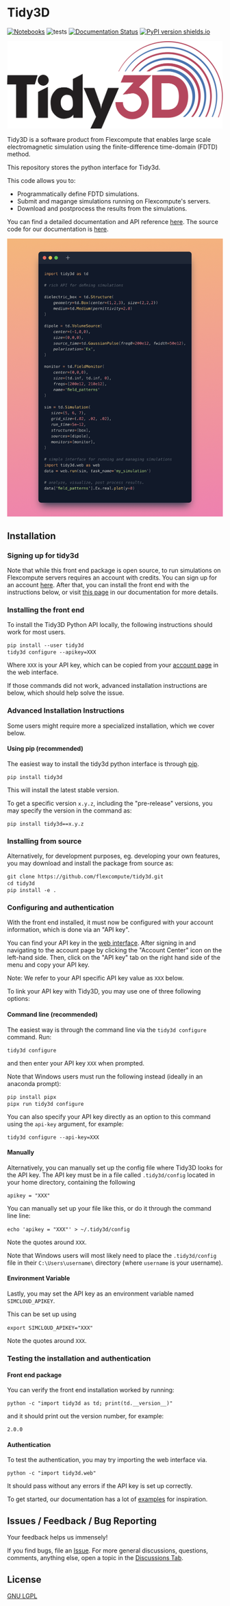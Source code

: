 # Tidy3D

[![Notebooks](https://mybinder.org/badge_logo.svg)](https://mybinder.org/v2/gh/flexcompute-readthedocs/tidy3d-docs/readthedocs?labpath=docs%2Fsource%2Fnotebooks)
![tests](https://github.com/flexcompute/tidy3d/actions/workflows//run_tests.yml/badge.svg)
[![Documentation Status](https://readthedocs.com/projects/flexcompute-tidy3ddocumentation/badge/?version=latest)](https://flexcompute-tidy3ddocumentation.readthedocs-hosted.com/?badge=latest)
[![PyPI version shields.io](https://img.shields.io/pypi/v/tidy3d.svg)](https://pypi.python.org/pypi/tidy3d/)

![](https://raw.githubusercontent.com/flexcompute/tidy3d/main/img/Tidy3D-logo.svg)

Tidy3D is a software product from Flexcompute that enables large scale electromagnetic simulation using the finite-difference time-domain (FDTD) method.

This repository stores the python interface for Tidy3d.

This code allows you to:
* Programmatically define FDTD simulations.
* Submit and magange simulations running on Flexcompute's servers.
* Download and postprocess the results from the simulations.

You can find a detailed documentation and API reference [here](https://docs.flexcompute.com/projects/tidy3d/en/stable/).
The source code for our documentation is [here](https://github.com/flexcompute-readthedocs/tidy3d-docs).

![](https://raw.githubusercontent.com/flexcompute/tidy3d/main/img/snippet.png)

## Installation

### Signing up for tidy3d

Note that while this front end package is open source, to run simulations on Flexcompute servers requires an account with credits.
You can sign up for an account [here](https://tidy3d.simulation.cloud/signup).
After that, you can install the front end with the instructions below, or visit [this page](https://docs.flexcompute.com/projects/tidy3d/en/stable/quickstart.html) in our documentation for more details.

### Installing the front end 

To install the Tidy3D Python API locally, the following instructions should work for most users.

```
pip install --user tidy3d
tidy3d configure --apikey=XXX
```

Where `XXX` is your API key, which can be copied from your [account page](https://tidy3d.simulation.cloud/account) in the web interface.

If those commands did not work, advanced installation instructions are below, which should help solve the issue.

### Advanced Installation Instructions

Some users might require more a specialized installation, which we cover below.

#### Using pip (recommended)

The easiest way to install the tidy3d python interface is through [pip](https://pypi.org/project/tidy3d/).

```
pip install tidy3d
```

This will install the latest stable version.

To get a specific version `x.y.z`, including the "pre-release" versions, you may specify the version in the command as:

```
pip install tidy3d==x.y.z
```

### Installing from source

Alternatively, for development purposes, eg. developing your own features, you may download and install the package from source as:

```
git clone https://github.com/flexcompute/tidy3d.git
cd tidy3d
pip install -e .
```

### Configuring and authentication

With the front end installed, it must now be configured with your account information, which is done via an "API key".

You can find your API key in the [web interface](http://tidy3d.simulation.cloud). After signing in and navigating to the account page by clicking the "Account Center" icon on the left-hand side. Then, click on the "API key" tab on the right hand side of the menu and copy your API key.

Note: We refer to your API specific API key value as `XXX` below.

To link your API key with Tidy3D, you may use one of three following options:

#### Command line (recommended)

The easiest way is through the command line via the `tidy3d configure` command. Run:

```
tidy3d configure
```

and then enter your API key `XXX` when prompted.

Note that Windows users must run the following instead (ideally in an anaconda prompt):

```
pip install pipx
pipx run tidy3d configure
```

You can also specify your API key directly as an option to this command using the `api-key` argument, for example:

```
tidy3d configure --api-key=XXX
```

#### Manually

Alternatively, you can manually set up the config file where Tidy3D looks for the API key. The API key must be in a file called `.tidy3d/config` located in your home directory, containing the following

```
apikey = "XXX"
```

You can manually set up your file like this, or do it through the command line line:

``echo 'apikey = "XXX"' > ~/.tidy3d/config``

Note the quotes around `XXX`.

Note that Windows users will most likely need to place the `.tidy3d/config` file in their `C:\Users\username\` directory (where `username` is your username).

#### Environment Variable

Lastly, you may set the API key as an environment variable named `SIMCLOUD_APIKEY`.

This can be set up using

``export SIMCLOUD_APIKEY="XXX"``

Note the quotes around `XXX`.

### Testing the installation and authentication

#### Front end package

You can verify the front end installation worked by running:

```
python -c "import tidy3d as td; print(td.__version__)"
```

and it should print out the version number, for example:

```
2.0.0
```

#### Authentication

To test the authentication, you may try importing the web interface via.

```
python -c "import tidy3d.web"
```

It should pass without any errors if the API key is set up correctly.

To get started, our documentation has a lot of [examples](https://docs.flexcompute.com/projects/tidy3d/en/latest/examples.html) for inspiration.

## Issues / Feedback / Bug Reporting

Your feedback helps us immensely!

If you find bugs, file an [Issue](https://github.com/flexcompute/tidy3d/issues).
For more general discussions, questions, comments, anything else, open a topic in the [Discussions Tab](https://github.com/flexcompute/tidy3d/discussions).

## License

[GNU LGPL](https://github.com/flexcompute/tidy3d/blob/main/LICENSE)
